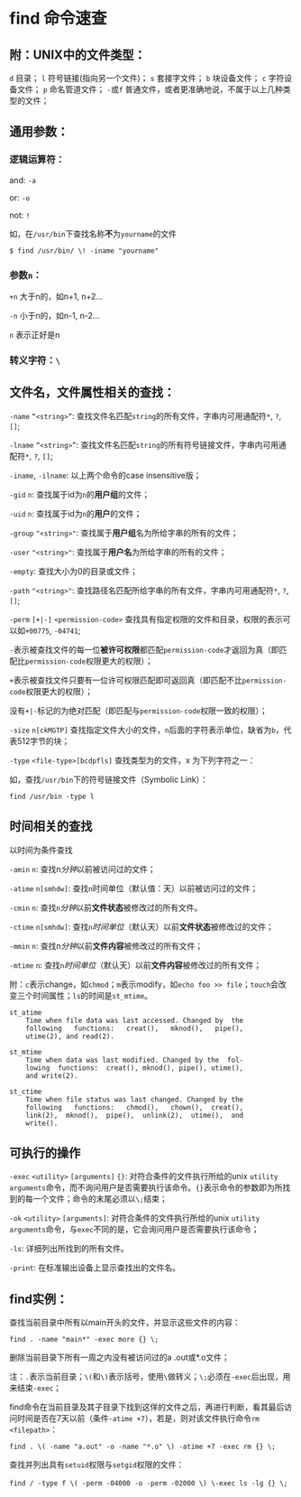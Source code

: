 # find 命令速查

## 附：UNIX中的文件类型：

`d` 目录；
`l` 符号链接(指向另一个文件)；
`s` 套接字文件；
`b` 块设备文件；
`c` 字符设备文件；
`p` 命名管道文件；
`-`或`f` 普通文件，或者更准确地说，不属于以上几种类型的文件；

## 通用参数：

### 逻辑运算符：

and: `-a`

or: `-o`

not: `!`

如，在`/usr/bin`下查找名称**不**为`yourname`的文件

    $ find /usr/bin/ \! -iname "yourname"

### 参数`n`：

`+n` 大于n的，如n+1, n+2...

`-n` 小于n的，如n-1, n-2...

`n` 表示正好是n

### 转义字符：`\`

## 文件名，文件属性相关的查找：

`-name` `“<string>”`: 查找文件名匹配`string`的所有文件，字串内可用通配符`*`, `?`, `[]`;

`-lname` `“<string>”`: 查找文件名匹配`string`的所有符号链接文件，字串内可用通配符`*`, `?`, `[]`;

`-iname`, `-ilname`: 以上两个命令的case insensitive版；

`-gid` `n`: 查找属于id为`n`的**用户组**的文件；

`-uid` `n`: 查找属于id为`n`的**用户**的文件；

`-group` `"<string>"`: 查找属于**用户组**名为所给字串的所有的文件；

`-user` `"<string>"`: 查找属于**用户名**为所给字串的所有的文件；

`-empty`: 查找大小为0的目录或文件；

`-path` `"<string>"`: 查找路径名匹配所给字串的所有文件，字串内可用通配符`*`, `?`, `[]`;

`-perm` `[+|-]` `<permission-code>` 查找具有指定权限的文件和目录，权限的表示可以如`+00775`, `-04741`; 

`-`表示被查找文件的每一位**被许可权限**都匹配`permission-code`才返回为真（即匹配比`permission-code`权限更大的权限）；

`+`表示被查找文件只要有一位许可权限匹配即可返回真（即匹配不比`permission-code`权限更大的权限）；

没有`+|-`标记的为绝对匹配（即匹配与`permission-code`权限一致的权限）；

`-size` `n[ckMGTP]` 查找指定文件大小的文件，`n`后面的字符表示单位，缺省为`b`，代表512字节的块；

`-type` `<file-type>[bcdpfls]` 查找类型为的文件，x 为下列字符之一：

如，查找`/usr/bin`下的符号链接文件（Symbolic Link）：

    find /usr/bin -type l


## 时间相关的查找

以时间为条件查找

`-amin` `n`: 查找n*分钟*以前被访问过的文件；

`-atime` `n[smhdw]`: 查找`n`时间单位（默认值：天）以前被访问过的文件；

`-cmin` `n`: 查找`n`*分钟*以前**文件状态**被修改过的所有文件。

`-ctime` `n[smhdw]`: 查找`n`*时间单位*（默认天）以前**文件状态**被修改过的文件；

`-mmin` `n`: 查找n*分钟*以前**文件内容**被修改过的所有文件；

`-mtime` `n`: 查找`n`*时间单位*（默认天）以前**文件内容**被修改过的所有文件；

附：`c`表示change，如`chmod`；`m`表示modify，如`echo foo >> file`；`touch`会改变三个时间属性；`ls`的时间是`st_mtime`。

    st_atime
        Time when file data was last accessed. Changed by  the
        following   functions:   creat(),   mknod(),   pipe(),
        utime(2), and read(2).

    st_mtime
        Time when data was last modified. Changed by the  fol-
        lowing  functions:  creat(), mknod(), pipe(), utime(),
        and write(2).

    st_ctime
        Time when file status was last changed. Changed by the
        following   functions:   chmod(),   chown(),  creat(),
        link(2),  mknod(),  pipe(),  unlink(2),  utime(),  and
        write().

## 可执行的操作

`-exec` `<utility>` `[arguments]` `{}`: 对符合条件的文件执行所给的unix `utility` `arguments`命令，而不询问用户是否需要执行该命令。`{}`表示命令的参数即为所找到的每一个文件；命令的末尾必须以`\;`结束；

`-ok` `<utility>` `[arguments]`: 对符合条件的文件执行所给的unix `utility` `arguments`命令，与`exec`不同的是，它会询问用户是否需要执行该命令；

`-ls`: 详细列出所找到的所有文件。

`-print`: 在标准输出设备上显示查找出的文件名。

## find实例：

查找当前目录中所有以main开头的文件，并显示这些文件的内容：

    find . -name "main*" -exec more {} \;

删除当前目录下所有一周之内没有被访问过的a .out或*.o文件；

注：`.`表示当前目录；`\(`和`\)`表示括号，使用`\`做转义；`\;`必须在`-exec`后出现，用来结束`-exec`；

find命令在当前目录及其子目录下找到这佯的文件之后，再进行判断，看其最后访问时间是否在7天以前（条件`-atime +7`），若是，则对该文件执行命令`rm` `<filepath>`：

    find . \( -name "a.out" -o -name "*.o" \) -atime +7 -exec rm {} \;

查找并列出具有`setuid`权限与`setgid`权限的文件：

    find / -type f \( -perm -04000 -o -perm -02000 \) \-exec ls -lg {} \;　　